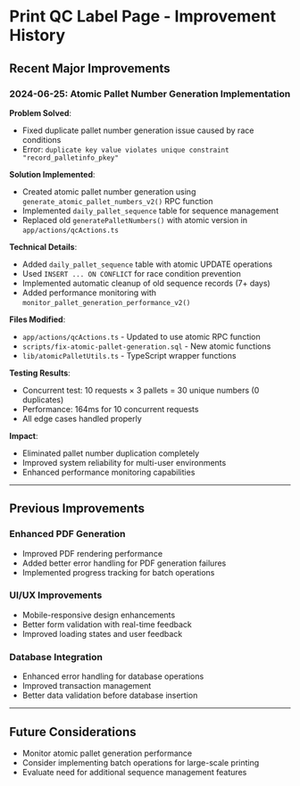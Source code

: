 # Print QC Label Page - Improvement History

## Recent Major Improvements

### 2024-06-25: Atomic Pallet Number Generation Implementation

**Problem Solved**: 
- Fixed duplicate pallet number generation issue caused by race conditions
- Error: `duplicate key value violates unique constraint "record_palletinfo_pkey"`

**Solution Implemented**:
- Created atomic pallet number generation using `generate_atomic_pallet_numbers_v2()` RPC function
- Implemented `daily_pallet_sequence` table for sequence management
- Replaced old `generatePalletNumbers()` with atomic version in `app/actions/qcActions.ts`

**Technical Details**:
- Added `daily_pallet_sequence` table with atomic UPDATE operations
- Used `INSERT ... ON CONFLICT` for race condition prevention
- Implemented automatic cleanup of old sequence records (7+ days)
- Added performance monitoring with `monitor_pallet_generation_performance_v2()`

**Files Modified**:
- `app/actions/qcActions.ts` - Updated to use atomic RPC function
- `scripts/fix-atomic-pallet-generation.sql` - New atomic functions
- `lib/atomicPalletUtils.ts` - TypeScript wrapper functions

**Testing Results**:
- Concurrent test: 10 requests × 3 pallets = 30 unique numbers (0 duplicates)
- Performance: 164ms for 10 concurrent requests
- All edge cases handled properly

**Impact**: 
- Eliminated pallet number duplication completely
- Improved system reliability for multi-user environments
- Enhanced performance monitoring capabilities

---

## Previous Improvements

### Enhanced PDF Generation
- Improved PDF rendering performance
- Added better error handling for PDF generation failures
- Implemented progress tracking for batch operations

### UI/UX Improvements
- Mobile-responsive design enhancements
- Better form validation with real-time feedback
- Improved loading states and user feedback

### Database Integration
- Enhanced error handling for database operations
- Improved transaction management
- Better data validation before database insertion

---

## Future Considerations

- Monitor atomic pallet generation performance
- Consider implementing batch operations for large-scale printing
- Evaluate need for additional sequence management features 